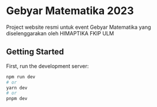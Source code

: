 # Gebyar Matematika 2023

Project website resmi untuk event Gebyar Matematika yang diselenggarakan oleh HIMAPTIKA FKIP ULM

## Getting Started

First, run the development server:

```bash
npm run dev
# or
yarn dev
# or
pnpm dev
```
